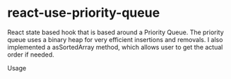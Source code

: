 # react-use-priority-queue

React state based hook that is based around a Priority Queue. The priority queue uses a binary heap for very efficient insertions and removals. I also implemented a asSortedArray method, which allows user to get the actual order if needed.

Usage
